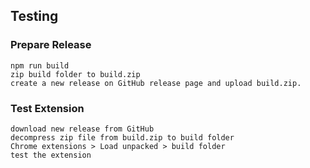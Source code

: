 ## Testing

### Prepare Release
```
npm run build
zip build folder to build.zip
create a new release on GitHub release page and upload build.zip.
```

### Test Extension
```
download new release from GitHub
decompress zip file from build.zip to build folder
Chrome extensions > Load unpacked > build folder
test the extension
```
